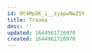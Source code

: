 ```yaml
---
id: Ot4MpDK_i__zyapwNwZ5Y
title: Trauma
desc: ''
updated: 1644961726970
created: 1644961726970
---
```


